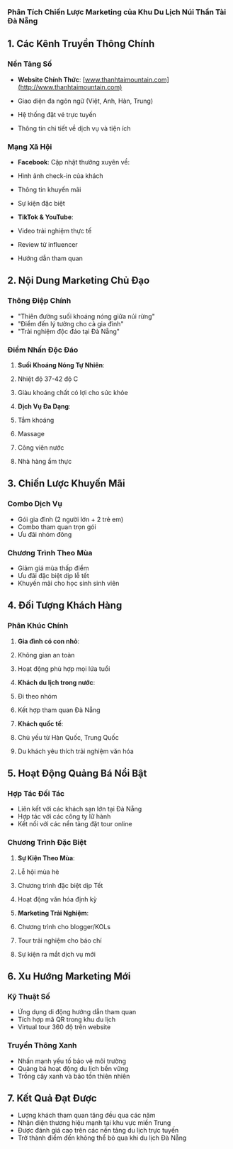 ### Phân Tích Chiến Lược Marketing của Khu Du Lịch Núi Thần Tài Đà Nẵng

## 1. Các Kênh Truyền Thông Chính

### Nền Tảng Số

- **Website Chính Thức**: [www.thanhtaimountain.com](http://www.thanhtaimountain.com)

- Giao diện đa ngôn ngữ (Việt, Anh, Hàn, Trung)
- Hệ thống đặt vé trực tuyến
- Thông tin chi tiết về dịch vụ và tiện ích





### Mạng Xã Hội

- **Facebook**: Cập nhật thường xuyên về:

- Hình ảnh check-in của khách
- Thông tin khuyến mãi
- Sự kiện đặc biệt



- **TikTok & YouTube**:

- Video trải nghiệm thực tế
- Review từ influencer
- Hướng dẫn tham quan





## 2. Nội Dung Marketing Chủ Đạo

### Thông Điệp Chính

- "Thiên đường suối khoáng nóng giữa núi rừng"
- "Điểm đến lý tưởng cho cả gia đình"
- "Trải nghiệm độc đáo tại Đà Nẵng"


### Điểm Nhấn Độc Đáo

1. **Suối Khoáng Nóng Tự Nhiên**:

1. Nhiệt độ 37-42 độ C
2. Giàu khoáng chất có lợi cho sức khỏe



2. **Dịch Vụ Đa Dạng**:

1. Tắm khoáng
2. Massage
3. Công viên nước
4. Nhà hàng ẩm thực





## 3. Chiến Lược Khuyến Mãi

### Combo Dịch Vụ

- Gói gia đình (2 người lớn + 2 trẻ em)
- Combo tham quan trọn gói
- Ưu đãi nhóm đông


### Chương Trình Theo Mùa

- Giảm giá mùa thấp điểm
- Ưu đãi đặc biệt dịp lễ tết
- Khuyến mãi cho học sinh sinh viên


## 4. Đối Tượng Khách Hàng

### Phân Khúc Chính

1. **Gia đình có con nhỏ**:

1. Không gian an toàn
2. Hoạt động phù hợp mọi lứa tuổi



2. **Khách du lịch trong nước**:

1. Đi theo nhóm
2. Kết hợp tham quan Đà Nẵng



3. **Khách quốc tế**:

1. Chủ yếu từ Hàn Quốc, Trung Quốc
2. Du khách yêu thích trải nghiệm văn hóa





## 5. Hoạt Động Quảng Bá Nổi Bật

### Hợp Tác Đối Tác

- Liên kết với các khách sạn lớn tại Đà Nẵng
- Hợp tác với các công ty lữ hành
- Kết nối với các nền tảng đặt tour online


### Chương Trình Đặc Biệt

1. **Sự Kiện Theo Mùa**:

1. Lễ hội mùa hè
2. Chương trình đặc biệt dịp Tết
3. Hoạt động văn hóa định kỳ



2. **Marketing Trải Nghiệm**:

1. Chương trình cho blogger/KOLs
2. Tour trải nghiệm cho báo chí
3. Sự kiện ra mắt dịch vụ mới





## 6. Xu Hướng Marketing Mới

### Kỹ Thuật Số

- Ứng dụng di động hướng dẫn tham quan
- Tích hợp mã QR trong khu du lịch
- Virtual tour 360 độ trên website


### Truyền Thông Xanh

- Nhấn mạnh yếu tố bảo vệ môi trường
- Quảng bá hoạt động du lịch bền vững
- Trồng cây xanh và bảo tồn thiên nhiên


## 7. Kết Quả Đạt Được

- Lượng khách tham quan tăng đều qua các năm
- Nhận diện thương hiệu mạnh tại khu vực miền Trung
- Được đánh giá cao trên các nền tảng du lịch trực tuyến
- Trở thành điểm đến không thể bỏ qua khi du lịch Đà Nẵng
